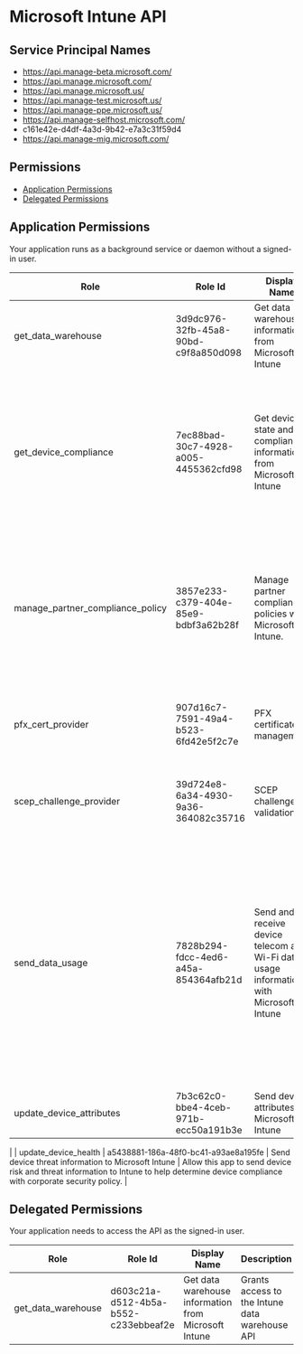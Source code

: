 # Microsoft Intune API
## Service Principal Names
- https://api.manage-beta.microsoft.com/
- https://api.manage.microsoft.com/
- https://api.manage.microsoft.us/
- https://api.manage-test.microsoft.us/
- https://api.manage-ppe.microsoft.us/
- https://api.manage-selfhost.microsoft.com/
- c161e42e-d4df-4a3d-9b42-e7a3c31f59d4
- https://api.manage-mig.microsoft.com/

 ## Permissions
- [Application Permissions](#application-permissions)
- [Delegated Permissions](#delegated-permissions)

## Application Permissions
Your application runs as a background service or daemon without a signed-in user.

| Role | Role Id | Display Name | Description |
|---|---|---|---|
| get_data_warehouse | 3d9dc976-32fb-45a8-90bd-c9f8a850d098 | Get data warehouse information from Microsoft Intune | Grants access to the Intune data warehouse API |
| get_device_compliance | 7ec88bad-30c7-4928-a005-4455362cfd98 | Get device state and compliance information from Microsoft Intune | Allow this app to receive information about devices (such as compliance and enrollment state) that are managed by Intune. |
| manage_partner_compliance_policy | 3857e233-c379-404e-85e9-bdbf3a62b28f | Manage partner compliance policies with Microsoft Intune. | Allows the app to send partner compliance policies and its Azure AD Group assignment to Microsoft Intune without a signed-in user. |
| pfx_cert_provider | 907d16c7-7591-49a4-b523-6fd42e5f2c7e | PFX certificate management | Read PFX certificate requests and send certificates to Microsoft Intune. |
| scep_challenge_provider | 39d724e8-6a34-4930-9a36-364082c35716 | SCEP challenge validation | Send SCEP challenges to Intune for certificate request validation.  |
| send_data_usage | 7828b294-fdcc-4ed6-a45a-854364afb21d | Send and receive device telecom and Wi-Fi data usage information with Microsoft Intune | Allow the telecom expense management app to send and receive device telecom and Wi-Fi data usage information, including phone number, with Intune to help analyze and manage data usage costs of corporate-owned devices. |
| update_device_attributes | 7b3c62c0-bbe4-4ceb-971b-ecc50a191b3e | Send device attributes to Microsoft Intune | Send device attributes to Microsoft Intune.  
 |
| update_device_health | a5438881-186a-48f0-bc41-a93ae8a195fe | Send device threat information to Microsoft Intune | Allow this app to send device risk and threat information to Intune to help determine device compliance with corporate security policy. |

## Delegated Permissions
Your application needs to access the API as the signed-in user. 

| Role | Role Id | Display Name | Description |
|---|---|---|---|
| get_data_warehouse | d603c21a-d512-4b5a-b552-c233ebbeaf2e | Get data warehouse information from Microsoft Intune | Grants access to the Intune data warehouse API |

